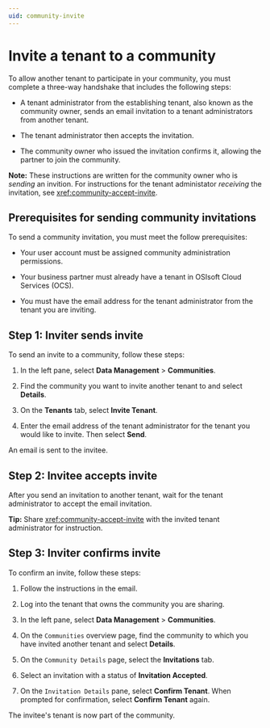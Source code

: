 ```yaml
---
uid: community-invite
---
```


# Invite a tenant to a community

To allow another tenant to participate in your community, you must complete a three-way handshake that includes the following steps:

- A tenant administrator from the establishing tenant, also known as the community owner, sends an email invitation to a tenant administrators from another tenant.

- The tenant administrator then accepts the invitation.

- The community owner who issued the invitation confirms it, allowing the partner to join the community. 

**Note:** These instructions are written for the community owner who is *sending* an invition. For instructions for the tenant administator *receiving* the invitation, see <xref:community-accept-invite>.

## Prerequisites for sending community invitations

To send a community invitation, you must meet the follow prerequisites:

- Your user account must be assigned community administration permissions.

- Your business partner must already have a tenant in OSIsoft Cloud Services (OCS).

- You must have the email address for the tenant administrator from the tenant you are inviting. 

## Step 1: Inviter sends invite

To send an invite to a community, follow these steps:

1. In the left pane, select **Data Management** > **Communities**.

1. Find the community you want to invite another tenant to and select **Details**.

1. On the **Tenants** tab, select **Invite Tenant**.

1. Enter the email address of the tenant administrator for the tenant you would like to invite. Then select **Send**.

  An email is sent to the invitee.

## Step 2: Invitee accepts invite

After you send an invitation to another tenant, wait for the tenant administrator to accept the email invitation.

**Tip:** Share <xref:community-accept-invite> with the invited tenant administrator for instruction.

## Step 3: Inviter confirms invite

To confirm an invite, follow these steps:

1. Follow the instructions in the email.

1. Log into the tenant that owns the community you are sharing.

1. In the left pane, select **Data Management** > **Communities**.

1. On the `Communities` overview page, find the community to which you have invited another tenant and select **Details**.

1. On the `Community Details` page, select the **Invitations** tab.

1. Select an invitation with a status of **Invitation Accepted**.

1. On the `Invitation Details` pane, select **Confirm Tenant**. When prompted for confirmation, select **Confirm Tenant** again.

  The invitee's tenant is now part of the community.